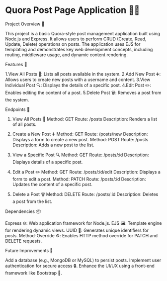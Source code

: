 <h1>Quora Post Page Application 📝✨</h1>

Project Overview 🚀

This project is a basic Quora-style post management application built using Node.js and Express. It allows users to perform CRUD (Create, Read, Update, Delete) operations on posts. The application uses EJS for templating and demonstrates key web development concepts, including routing, middleware usage, and dynamic content rendering.

Features 🌟

1.View All Posts 📰: Lists all posts available in the system.
2.Add New Post ➕: Allows users to create new posts with a username and content.
3.View Individual Post 🔍: Displays the details of a specific post.
4.Edit Post ✏️: Enables editing the content of a post.
5.Delete Post 🗑️: Removes a post from the system.

Endpoints 📌
1. View All Posts 📰
Method: GET
Route: /posts
Description: Renders a list of all posts.

2. Create a New Post ➕
Method: GET
Route: /posts/new
Description: Displays a form to create a new post.
Method: POST
Route: /posts
Description: Adds a new post to the list.

3. View a Specific Post 🔍
Method: GET
Route: /posts/:id
Description: Displays details of a specific post.

4. Edit a Post ✏️
Method: GET
Route: /posts/:id/edit
Description: Displays a form to edit a post.
Method: PATCH
Route: /posts/:id
Description: Updates the content of a specific post.

5. Delete a Post 🗑️
Method: DELETE
Route: /posts/:id
Description: Deletes a post from the list.


Dependencies 📦

Express 🌐: Web application framework for Node.js.
EJS 🖼️: Template engine for rendering dynamic views.
UUID 🔑: Generates unique identifiers for posts.
Method-Override ⚙️: Enables HTTP method override for PATCH and DELETE requests.

Future Improvements 🌱

Add a database (e.g., MongoDB or MySQL) to persist posts.
Implement user authentication for secure access 🔒.
Enhance the UI/UX using a front-end framework like Bootstrap 🎨.
